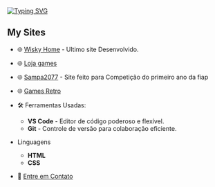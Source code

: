 <div align="left">
  <a href="https://git.io/typing-svg">
    <img src="https://readme-typing-svg.demolab.com/?font=Fira+Code&weight=500&size=22&pause=1000&color=1D1FD2FF&center=true&vCenter=true&random=false&width=524&lines=⊹+Welcome+to+my+profile!+˙ᵕ˙+⊹+" alt="Typing SVG">
  </a>
</div>


## My Sites

- 🌐 [Wisky Home](https://wisky-home.netlify.app/) - Ultimo site Desenvolvido.
- 🌐 [Loja games](https://lojagames.netlify.app/)
- 🌐 [Sampa2077](https://sampa2077.netlify.app/) - Site feito para Competição do primeiro ano da fiap
- 🌐 [Games Retro](https://gamesretro.netlify.app/) 

- 🛠️ Ferramentas Usadas:
  - **VS Code** - Editor de código poderoso e flexível.
  - **Git** - Controle de versão para colaboração eficiente.
- Linguagens
  - **HTML**
  - **CSS**

- 📧 [Entre em Contato](mailto:matheus.ge.si@gmail.com)
